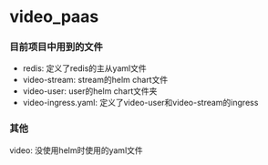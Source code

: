 # video_paas

### 目前项目中用到的文件
- redis: 定义了redis的主从yaml文件
- video-stream: stream的helm chart文件
- video-user: user的helm chart文件夹
- video-ingress.yaml: 定义了video-user和video-stream的ingress

### 其他
video: 没使用helm时使用的yaml文件
